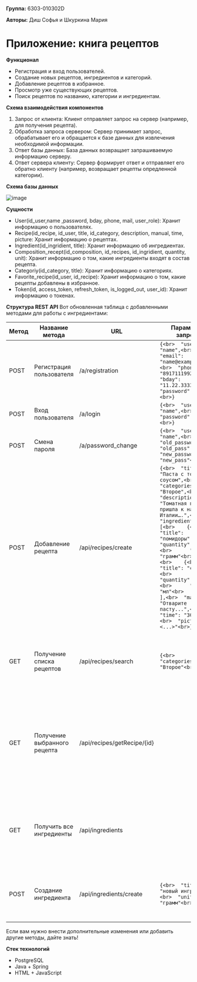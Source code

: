 **Группа:** 6303-010302D

**Авторы:** Диш Софья и Шкуркина Мария

# Приложение: книга рецептов

**Функционал**
- Регистрация и вход пользователей.
- Создание новых рецептов, ингредиентов и категорий.
- Добавление рецептов в избранное.
- Просмотр уже существующих рецептов.
- Поиск рецептов по названию, категории и ингредиентам.


**Схема взаимодействия компонентов**
1.	Запрос от клиента: Клиент отправляет запрос на сервер (например, для получения рецепта).
2.	Обработка запроса сервером: Сервер принимает запрос, обрабатывает его и обращается к базе данных для извлечения необходимой информации.
3.	Ответ базы данных: База данных возвращает запрашиваемую информацию серверу.
4.	Ответ сервера клиенту: Сервер формирует ответ и отправляет его обратно клиенту (например, возвращает рецепты опредленной категории).


**Схема базы данных**

![image](https://github.com/user-attachments/assets/8876b76d-b948-4262-bd8d-7ba31a3d8b71)


**Сущности**
- User(id_user,name ,password, bday, phone, mail, user_role): Хранит информацию о пользователях.
- Recipe(id_recipe, id_user, title, id_category, description, manual, time, picture: Хранит информацию о рецептах.
- Ingredient(id_ingridient, title): Хранит информацию об ингредиентах.
- Composition_recept(id_composition, id_recipes, id_ingridient, quantity, unit): Хранит информацию о том, какие ингредиенты входят в состав рецепта.
- Categoriy(id_category, title): Хранит информацию о категориях.
- Favorite_recipe(id_user, id_recipe): Хранит информацию о том, какие рецепты добавлены в избранное.
- Token(id, access_token, refresh_token, is_logged_out, user_id): Хранит информацию о токенах.


**Структура REST API**
Вот обновленная таблица с добавленными методами для работы с ингредиентами:

| Метод | Название метода               | URL                               | Параметры запроса                                                                                                                                                                                                                           | Ответ                                                                                     |
|-------|-------------------------------|-----------------------------------|----------------------------------------------------------------------------------------------------------------------------------------------------------------------------------------------------------------------------------------------|-------------------------------------------------------------------------------------------|
| POST  | Регистрация пользователя      | /a/registration                   | `{<br>  "username": "name",<br>  "email": "name@example.com",<br>  "phone": "89171119923",<br>  "bday": "11.22.3333",<br>  "password": "pass"<br>}`                                                                                       | `{<br>  "status": "success",<br>  "user_id": 1,<br>  "token": "/...",<br>  "message": "User registered successfully"<br>}` |
| POST  | Вход пользователя             | /a/login                          | `{<br>  "username": "name",<br>  "password": "pass"<br>}`                                                                                                                                                                              | `{<br>  "status": "success",<br>  "user_id": 1<br>}`                                     |
| POST  | Смена пароля                 | /a/password_change                | `{<br>  "username": "name",<br>  "old_password": "old_pass",<br>  "new_password": "new_pass"<br>}`                                                                                                                                   | `{<br>  "status": "success"<br>}`                                                       |
| POST  | Добавление рецепта           | /api/recipes/create               | `{<br>  "title": "Паста с томатным соусом",<br>  "categories": "Второе",<br>  "description": "Томатная паста пришла к нам из Италии….",<br>  "ingredients": [<br>    {<br>      "title": "помидоры",<br>      "quantity": 200,<br>      "unit": "грамм"<br>    },<br>    {<br>      "title": "сливки",<br>      "quantity": 500,<br>      "unit": "мл"<br>    }<br>  ],<br>  "manual": "Отварите пасту...",<br>  "time": "30 мин",<br>  "picture": "<...>"<br>}` | `{<br>  "status": "success",<br>  "id_recipe": 1,<br>  "message": "Recipe added successfully"<br>}` |
| GET   | Получение списка рецептов    | /api/recipes/search               | `{<br>  "categories": "Второе"<br>}`                                                                                                                                                                                                     | `[<br>  {<br>    "id": 1,<br>    "title": "Паста с томатным соусом"<br>  },<br>  {<br>    "id": 2,<br>    "title": "Салат Цезарь"<br>  }<br>]` |
| GET   | Получение выбранного рецепта  | /api/recipes/getRecipe/{id}      |                                                                                                                                                                                                                                              | `{<br>  "id_recipe": 1,<br>  "title": "Паста с томатным соусом",<br>  "category": "суп",<br>  "description": "...",<br>  "ingredients": [...],<br>  "manual": "...",<br>  "time": "...",<br>  "picture": "<...>"<br>}` |
| GET   | Получить все ингредиенты     | /api/ingredients                  |                                                                                                                                                                                                                                              | `[<br>  {<br>    "id": 1,<br>    "title": "помидоры",<br>    "unit": "грамм"<br>  },<br>  {<br>    "id": 2,<br>    "title": "сливки",<br>    "unit": "мл"<br>  }<br>]` |
| POST  | Создание ингредиента         | /api/ingredients/create           | `{<br>  "title": "новый ингредиент",<br>  "unit": "грамм"<br>}`                                                                                                                                                                        | `{<br>  "status": "success",<br>  "id_ingredient": 1,<br>  "message": "Ingredient created successfully"<br>}` |

Если вам нужно внести дополнительные изменения или добавить другие методы, дайте знать!



**Стек технологий**

- PostgreSQL
- Java + Spring 
- HTML + JavaScript

